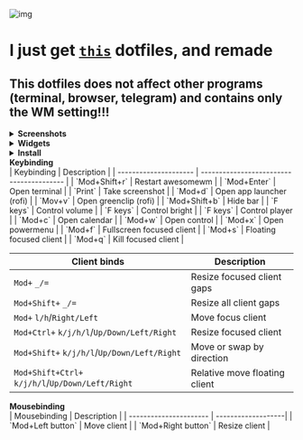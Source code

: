 ![img](asset/awesome.png)
<br>
# I just get [`this`](https://github.com/Sinomor/dotfiles) dotfiles, and remade
## This dotfiles does not affect other programs (terminal, browser, telegram) and contains only the WM setting!!!
<details>
<summary><b>Screenshots</b></summary>
![img](asset/screen1.png)
![img](asset/screen2.png)
</details>
<details>
<summary><b>Widgets</b></summary>
### Bar
![bar](asset/bar.png)
### Control
Comments:
- Fetch (in top) use remade pfetch script
- Crutch top (in bottom) use ps utility,so it shows how much the program consumes cpu per 1 core (if you have 4 cores, then divide the process’s CPU indicator by 4 and this will be its load on the entire CPU)
- If you want the slider to work in your browser, then download `plasma-browser-integration` package and `plasma integration` extension in your browser and uncheck `Enhanced Media Control` in extension settings
![control](asset/control.png)
### Settings
![settings](asset/settings.png)
### Theme changer
<details>
<summary>Available themes</summary>
- [Nord]
- [Alien Blood]
- [Mountain]
- Red Alarm
- [Biscuit Dark]
- [Gruvbox Dark]
- [Sonokai]
- [Catppuccin]
- [Edge]
- [Everforest]
- [Everforest soft]
- Stardew
</details>
   [Nord]: <https://www.nordtheme.com/>
   [Alien Blood]: <https://github.com/thomasabishop/alien-blood-vscode/>
   [Mountain]: <https://github.com/mountain-theme/Mountain/>
   [Biscuit Dark]: <https://github.com/Biscuit-Colorscheme/biscuit/>
   [Gruvbox Dark]: <https://github.com/morhetz/gruvbox/>
   [Sonokai]: <https://github.com/sainnhe/sonokai/>
   [Catppuccin]: <https://github.com/catppuccin/catppuccin/>
   [Edge]: <https://github.com/sainnhe/edge/>
   [Everforest]: <https://github.com/sainnhe/everforest/>
   [Everforest soft]: <https://github.com/sainnhe/everforest/>
![themes](asset/themes.png)
### Wallpapers launcher
Comments:
- Put your wallpaper in a ~/.walls
- Uses Lutgen in the form of a binary file, which is located inside the repository
![walls](asset/walls.png)
### Calendar + Notification center
![calendar](asset/calendar.png)
### Greenclip (rofi)
![greenclip](asset/greenclip.png)
### App launcher (rofi)
|type 1|type 2|type 3|type 4|
|--|--|--|--|
|![type1](asset/type1.png)|![type2](asset/type2.png)|![type3](asset/type3.png)|![type4](asset/type4.png)|
### Powermenu
Comments:
- You can focus to option with keyboard arrow
- You can activate option with press x or Enter or click
![powermenu](asset/powermenu.png)
### Lockscreen (liblua_pam)
![lockscreen](asset/lockscreen.png)
</details>
<details>
<summary><b>Install</b></summary>
#### Require a [awesome-git](https://github.com/awesomeWM/awesome) version
#### Dependencies
Lite dependencies:
##### In Void linux:
```bash
$ sudo xbps-install feh fontconfig NetworkManager rofi flameshot alsa-utils xclip xrdb picom polkit-gnome ImageMagick playerctl brightnessctl nerd-fonts-symbols-ttf
$ fc-cache -f -v
```
##### In Arch linux:
```bash
$ sudo pacman -S feh fontconfig networkmanager rofi flameshot alsa-utils xclip picom polkit-gnome imagemagick playerctl brightnessctl ttf-nerd-fonts-symbols
$ fc-cache -f -v
```
##### In Ubuntu:
```bash
$ sudo apt-get install feh fontconfig network-manager rofi flameshot alsa-utils xclip picom policykit-1-gnome imagemagick playerctl brightnessctl 
$ wget https://github.com/ryanoasis/nerd-fonts/releases/download/v3.1.1/NerdFontsSymbolsOnly.zip
$ unzip NerdFontsSymbolsOnly.zip
$ cp ~/Downloads/NerdFontsSymbolsOnly/NerdFontsSymbolsOnly*.otf ~/.local/share/fonts/
$ fc-cache -f -v
```
Hard dependencies:
- Install [`PipeWire`](https://pipewire.org/), WirePlumber 
- Download JetBrainsMono Nerd font
   ```bash
   $ wget https://github.com/ryanoasis/nerd-fonts/releases/download/v3.1.1/JetBrainsMono.zip
   $ unzip JetBrainsMono.zip
   $ cp ~/Downloads/JetBrainsMono/JetBrainsMono*.otf ~/.local/share/fonts/
   $ fc-cache -f -v
   ```
- If your disto is not Void linux, you need to [compile liblua pam](https://github.com/RMTT/lua-pam#complile) yourself. After that replace the liblua_pam.so file in ~/.config/awesome (for lockscreen)
#### Dotfiles
```bash
$ git clone --depth=1 --recursive https://github.com/5TAHUR5/awesome-dotfiles.git
$ cd awesome-dotfiles
$ cp -R awesome ~/.config/
$ cp .xinitrc ~/
```
</details>
<summary><b>Keybinding</b></summary>
| Keybinding            | Description                              |
| --------------------- | ---------------------------------------- |
| `Mod+Shift+r`         | Restart awesomewm                        |
| `Mod+Enter`           | Open terminal                            |
| `Print`               | Take screenshot                          |
| `Mod+d`               | Open app launcher (rofi)                 |
| `Mov+v`               | Open greenclip (rofi)                    |
| `Mod+Shift+b`         | Hide bar                                 |
| `F keys`              | Control volume                           |
| `F keys`              | Control bright                           |
| `F keys`              | Control player                           |
| `Mod+c`               | Open calendar                            |
| `Mod+w`               | Open control                             |
| `Mod+x`               | Open powermenu                           |
| `Mod+f`               | Fullscreen focused client                |
| `Mod+s`               | Floating focused client                  |
| `Mod+q`               | Kill focused client                      |

| Client binds                                     | Description                   |
| ------------------------------------------------ | ----------------------------- |
| `Mod+` `_/=`                                     | Resize focused client gaps    |
| `Mod+Shift+` `_/=`                               | Resize all client gaps        |
| `Mod+`  `l/h`/`Right/Left`                       | Move focus client             |
| `Mod+Ctrl+`  `k/j/h/l`/`Up/Down/Left/Right`      | Resize focused client         |
| `Mod+Shift+`  `k/j/h/l`/`Up/Down/Left/Right`     | Move or swap by direction     |
| `Mod+Shift+Ctrl+`  `k/j/h/l`/`Up/Down/Left/Right`| Relative move  floating client|
</details>
</details>
<summary><b>Mousebinding</b></summary>
| Mousebinding           | Description        |
| ---------------------- | -------------------|
| `Mod+Left button`      | Move client        |
| `Mod+Right button`     | Resize client        |
</details>
